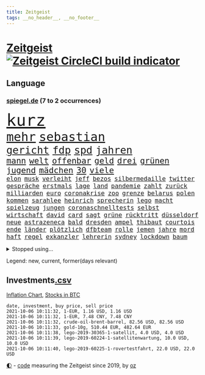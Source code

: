```yaml
---
title: Zeitgeist
tags: __no_header__, __no_footer__
---
```


# [Zeitgeist](https://oliz.io/zeitgeist/) [![Zeitgeist CircleCI build indicator](https://circleci.com/gh/ooz/zeitgeist.svg?style=shield)](https://circleci.com/gh/ooz/zeitgeist)

## Language

<h3><a href="https://www.spiegel.de" target="_blank">spiegel.de</a> (7 to 2 occurrences)</h3>
<p style="font-family:monospace">
<span style="font-size:32pt"><a href="news_links.html#kurz" class="current">kurz</a></span>
<br>
<span style="font-size:24pt"><a href="news_links.html#mehr" class="current">mehr</a></span>
<span style="font-size:24pt"><a href="news_links.html#sebastian" class="current">sebastian</a></span>
<br>
<span style="font-size:20pt"><a href="news_links.html#gericht" class="current">gericht</a></span>
<span style="font-size:20pt"><a href="news_links.html#fdp" class="current">fdp</a></span>
<span style="font-size:20pt"><a href="news_links.html#spd" class="current">spd</a></span>
<span style="font-size:20pt"><a href="news_links.html#jahren" class="current">jahren</a></span>
<br>
<span style="font-size:16pt"><a href="news_links.html#mann" class="current">mann</a></span>
<span style="font-size:16pt"><a href="news_links.html#welt" class="current">welt</a></span>
<span style="font-size:16pt"><a href="news_links.html#offenbar" class="current">offenbar</a></span>
<span style="font-size:16pt"><a href="news_links.html#geld" class="current">geld</a></span>
<span style="font-size:16pt"><a href="news_links.html#drei" class="current">drei</a></span>
<span style="font-size:16pt"><a href="news_links.html#grünen" class="current">grünen</a></span>
<span style="font-size:16pt"><a href="news_links.html#jugend" class="current">jugend</a></span>
<span style="font-size:16pt"><a href="news_links.html#mädchen" class="current">mädchen</a></span>
<span style="font-size:16pt"><a href="news_links.html#30" class="current">30</a></span>
<span style="font-size:16pt"><a href="news_links.html#viele" class="current">viele</a></span>
<br>
<span style="font-size:12pt"><a href="news_links.html#elon" class="current">elon</a></span>
<span style="font-size:12pt"><a href="news_links.html#musk" class="current">musk</a></span>
<span style="font-size:12pt"><a href="news_links.html#verleiht" class="new">verleiht</a></span>
<span style="font-size:12pt"><a href="news_links.html#jeff" class="current">jeff</a></span>
<span style="font-size:12pt"><a href="news_links.html#bezos" class="current">bezos</a></span>
<span style="font-size:12pt"><a href="news_links.html#silbermedaille" class="current">silbermedaille</a></span>
<span style="font-size:12pt"><a href="news_links.html#twitter" class="current">twitter</a></span>
<span style="font-size:12pt"><a href="news_links.html#gespräche" class="current">gespräche</a></span>
<span style="font-size:12pt"><a href="news_links.html#erstmals" class="current">erstmals</a></span>
<span style="font-size:12pt"><a href="news_links.html#lage" class="current">lage</a></span>
<span style="font-size:12pt"><a href="news_links.html#land" class="current">land</a></span>
<span style="font-size:12pt"><a href="news_links.html#pandemie" class="current">pandemie</a></span>
<span style="font-size:12pt"><a href="news_links.html#zahlt" class="current">zahlt</a></span>
<span style="font-size:12pt"><a href="news_links.html#zurück" class="current">zurück</a></span>
<span style="font-size:12pt"><a href="news_links.html#milliarden" class="current">milliarden</a></span>
<span style="font-size:12pt"><a href="news_links.html#euro" class="current">euro</a></span>
<span style="font-size:12pt"><a href="news_links.html#coronakrise" class="current">coronakrise</a></span>
<span style="font-size:12pt"><a href="news_links.html#zoo" class="current">zoo</a></span>
<span style="font-size:12pt"><a href="news_links.html#grenze" class="current">grenze</a></span>
<span style="font-size:12pt"><a href="news_links.html#belarus" class="current">belarus</a></span>
<span style="font-size:12pt"><a href="news_links.html#polen" class="current">polen</a></span>
<span style="font-size:12pt"><a href="news_links.html#kommen" class="current">kommen</a></span>
<span style="font-size:12pt"><a href="news_links.html#sarahlee" class="new">sarahlee</a></span>
<span style="font-size:12pt"><a href="news_links.html#heinrich" class="current">heinrich</a></span>
<span style="font-size:12pt"><a href="news_links.html#sprecherin" class="new">sprecherin</a></span>
<span style="font-size:12pt"><a href="news_links.html#lego" class="current">lego</a></span>
<span style="font-size:12pt"><a href="news_links.html#macht" class="current">macht</a></span>
<span style="font-size:12pt"><a href="news_links.html#spielzeug" class="new">spielzeug</a></span>
<span style="font-size:12pt"><a href="news_links.html#jungen" class="current">jungen</a></span>
<span style="font-size:12pt"><a href="news_links.html#coronaschnelltests" class="current">coronaschnelltests</a></span>
<span style="font-size:12pt"><a href="news_links.html#selbst" class="current">selbst</a></span>
<span style="font-size:12pt"><a href="news_links.html#wirtschaft" class="current">wirtschaft</a></span>
<span style="font-size:12pt"><a href="news_links.html#david" class="current">david</a></span>
<span style="font-size:12pt"><a href="news_links.html#card" class="new">card</a></span>
<span style="font-size:12pt"><a href="news_links.html#sagt" class="current">sagt</a></span>
<span style="font-size:12pt"><a href="news_links.html#grüne" class="current">grüne</a></span>
<span style="font-size:12pt"><a href="news_links.html#rücktritt" class="current">rücktritt</a></span>
<span style="font-size:12pt"><a href="news_links.html#düsseldorf" class="current">düsseldorf</a></span>
<span style="font-size:12pt"><a href="news_links.html#neue" class="current">neue</a></span>
<span style="font-size:12pt"><a href="news_links.html#astrazeneca" class="current">astrazeneca</a></span>
<span style="font-size:12pt"><a href="news_links.html#bald" class="current">bald</a></span>
<span style="font-size:12pt"><a href="news_links.html#dresden" class="current">dresden</a></span>
<span style="font-size:12pt"><a href="news_links.html#ampel" class="current">ampel</a></span>
<span style="font-size:12pt"><a href="news_links.html#thibaut" class="new">thibaut</a></span>
<span style="font-size:12pt"><a href="news_links.html#courtois" class="new">courtois</a></span>
<span style="font-size:12pt"><a href="news_links.html#ende" class="current">ende</a></span>
<span style="font-size:12pt"><a href="news_links.html#länder" class="current">länder</a></span>
<span style="font-size:12pt"><a href="news_links.html#plötzlich" class="current">plötzlich</a></span>
<span style="font-size:12pt"><a href="news_links.html#dfbteam" class="new">dfbteam</a></span>
<span style="font-size:12pt"><a href="news_links.html#rolle" class="current">rolle</a></span>
<span style="font-size:12pt"><a href="news_links.html#jemen" class="current">jemen</a></span>
<span style="font-size:12pt"><a href="news_links.html#jahre" class="current">jahre</a></span>
<span style="font-size:12pt"><a href="news_links.html#mord" class="current">mord</a></span>
<span style="font-size:12pt"><a href="news_links.html#haft" class="current">haft</a></span>
<span style="font-size:12pt"><a href="news_links.html#regel" class="current">regel</a></span>
<span style="font-size:12pt"><a href="news_links.html#exkanzler" class="new">exkanzler</a></span>
<span style="font-size:12pt"><a href="news_links.html#lehrerin" class="current">lehrerin</a></span>
<span style="font-size:12pt"><a href="news_links.html#sydney" class="current">sydney</a></span>
<span style="font-size:12pt"><a href="news_links.html#lockdown" class="current">lockdown</a></span>
<span style="font-size:12pt"><a href="news_links.html#baum" class="current">baum</a></span>
</p>
<details>
<summary>Stopped using...</summary>
<p class="former" style="font-size:12pt">
angeordnet(355) vorbild(355) becker(354) funktionieren(354) jedes(354) manöver(354) spuren(354) treffer(354) verschaffen(354) geburtstag(353) geduld(353) helden(353) hinterlassen(353) laden(353) aufgeben(352) beantragen(352) blicken(352) dauer(352) eindruck(352) flaschen(352) infizierte(352) jünger(352) verbraucherschützer(352) verstorbenen(352) wiederwahl(352) bewertet(351) drehen(351) gewerkschaft(351) hotspots(351) konflikt(351) landesregierung(351) nationalmannschaft(351) positiven(351) rest(351) vereinten(351) weitet(351) wettbewerb(351) abgesagt(350) beispielen(350) christopher(350) coronawarnapp(350) extreme(350) gefangen(350) infizierten(350) kraftvoll(350) lustig(350) position(350) studentin(350) unentschieden(350) website(350) zensur(350) ausbreitung(349) coronawelle(349) entlassung(349) leeren(349) lohnt(349) osnabrück(349) ruhen(349) talent(349) usbürger(349) äußerungen(349) 2018(348) abenteuer(348) ansichten(348) armenien(348) bmw(348) boeing(348) kino(348) putsch(348) quartal(348) regisseur(348) richterin(348) suspendiert(348) trennte(348) andrea(347) autor(347) besetzt(347) esken(347) innenstadt(347) jüngste(347) main(347) saskia(347) spanier(347) starken(347) telekom(347) untersuchungen(347) verwirrung(347) verzögert(347) virologe(347) weise(347) weiten(347) wirtschaftsminister(347) wütet(347) überlebenden(347) achtelfinale(346) hinweisen(346) informieren(346) niederländische(346) schlechter(346) schnelltests(346) seltenen(346) verdachts(346) versteckt(346) ausnahmezustand(345) bildungsministerin(345) branchen(345) drohungen(345) erlassen(345) geglückt(345) jackson(345) korrigiert(345) rettungskräfte(345) russell(345) uiguren(345) usschauspieler(345) angesteckt(344) beteiligten(344) gebraucht(344) massenhaft(344) radikal(344) raten(344) san(344) sogenannte(344) sportdirektor(344) tötung(344) veranstalter(344) vermuten(344) vertrauen(344) vorantreiben(344) vorstellung(344) absolut(343) badenwürttembergs(343) coach(343) handball(343) hunderten(343) libyen(343) nutzten(343) offensive(343) rock(343) schwanger(343) schülern(343) stuttgarter(343) unrecht(343) update(343) 71(342) benennt(342) bitcoin(342) gastbeitrag(342) reiste(342) restaurant(342) symbol(342) vergangene(342) wirecardskandal(342) ansprache(341) basketball(341) betrugs(341) charlie(341) elektrische(341) gefechte(341) halben(341) kampagne(341) kindesmissbrauch(341) regen(341) stil(341) verhängen(341) wende(341) zerstörung(341) anlagen(340) appell(340) bundesstaat(340) drastische(340) erkrankt(340) on(340) schwierigkeiten(340) verlauf(340) wirtschaftsministerium(340) anlass(339) beliebter(339) gehalten(339) hans(339) mitternacht(339) nutzt(339) verbreitung(339) viertelfinale(339) arbeitslosigkeit(338) diego(338) durchgesetzt(338) entsprechend(338) grün(338) nahen(338) patrick(338) schulze(338) verkehrsunfall(338) wirken(338) aufnahme(337) ausgeschieden(337) auskunft(337) bill(337) eindämmen(337) gefragt(337) grünenchef(337) hielten(337) kürzlich(337) neuwagen(337) stanley(337) claudia(336) durchsuchungen(336) filme(336) gespalten(336) hochzeit(336) ii(336) 45(335) armenische(335) aufgegeben(335) bildungsforscher(335) erkenntnisse(335) mutmaßlichem(335) risiken(335) schuss(335) verbessern(335) übernahme(335) genauso(334) indem(334) schlicht(334) unwetter(334) arabische(333) bat(333) indonesien(333) kluge(333) milliardenhilfen(333) model(333) usdollar(333) verfolgt(333) bezahlung(332) einheitliche(332) einnahmen(332) exporte(332) hinweg(332) verschwörung(332) verwandelt(332) vorsprung(332) 81(331) begriff(331) kooperation(331) erregt(330) geschäftsführer(330) kanzlerkandidatur(330) nationalen(330) unabhängig(330) vorbereiten(330) vorgaben(330) zurückgegangen(330) artikel(329) duisburg(329) frisch(329) tennisprofi(329) dir(328) fortschritte(328) müsste(328) weltrekord(328) ökonomen(328) drahtzieher(327) ereignisse(327) mama(327) panik(327) prince(327) stieß(327) bremsen(326) coronazeit(326) marco(326) arztpraxen(325) digital(325) kontaktbeschränkungen(325) liefen(325) monats(325) verklagen(325) zukünftig(325) alba(324) angekündigten(324) autobranche(324) brandstiftung(324) bushido(324) gelingen(324) hadert(324) inhalte(324) königin(324) rasen(324) steffen(324) bestand(323) fehlten(323) ute(323) abgewiesen(322) leider(322) varianten(322) angehen(321) vermissen(321) zuspruch(321) karten(320) kassel(320) sinkende(320) entscheidet(319) schneider(319) umgebung(319) verheerend(319) anlauf(318) ausrüstung(318) bundes(318) produziert(318) abgerissen(317) antrag(317) gefühl(317) nasa(317) niederländischen(317) riesig(317) bewältigen(316) erstattet(316) retter(316) zugenommen(316) boomen(315) verbrennungsmotor(315) vergangen(315) rot(314) senioren(313) justizministerin(311) 91(310) wiedergewählt(310) haustür(309) herausforderung(309) weitermachen(309) halbiert(308) schock(308) verpflichten(305) beschlagnahmten(304) kleinkind(304) kontert(304) königshaus(304) go(303) konzert(303) geschah(302) jill(302) reifen(302) staatsoberhaupt(302) statue(301) strategisch(301) coronajahr(300) emotionale(300) entspannt(299) premiers(299) dieb(298) nächstes(298) voraussichtlich(298) drückt(297) unrealistisch(297) grüner(296) farbe(295) susanne(295) italienischer(294) mietendeckel(293) vorlegen(293) abschluss(292) gesichter(292) bonn(291) versicherer(291) bundespräsidenten(290) ertrank(289) quadratmeter(289) dominik(288) fremden(288) bist(287) transparenz(286) psychischen(285) rache(285) erleichtern(284) trugen(284) schwimmen(283) möglichkeit(282) vereins(282) stabil(281) titelkampf(281) versammelt(281) bunt(280) unfällen(280) heimatstadt(279) knüpft(278) trikots(277) aufstehen(276) dreyer(276) formen(276) malu(276) badenwürttembergischen(273) flogen(272) solches(272) hassan(271) 150000(270) bewusstsein(269) berühmtes(268) erneuerbare(268) genaue(268) unternehmerin(268) impfdosis(267) abhilfe(266) bronze(266) vorbehalte(263) naomi(262) malaysia(261) trocken(261) fisch(256) variante(256) schulabschluss(254) umbau(252) riskanten(251) niederländer(250) rasche(250) denkmal(248) außergewöhnlich(247) perseverance(247) burg(245) westliche(242) medizinischen(241) polizeibeamte(241) 95(240) heikel(240) öffnet(235) entsprechenden(232) blaue(231) coronaimpfkampagne(231) hennigwellsow(231) ungemütlich(231) flächendeckend(230) nachbarland(230) unterschriften(230) schuljahr(229) pablo(227) afrikanische(225) gewisse(225) lenkt(225) fahrten(224) vormarsch(224) härtesten(223) silber(221) oscar(220) motiven(219) militärputsch(217) bein(214) etappe(214) neuss(212) datenschützer(211) verlusten(211) autobahnen(210) luxus(210) indiens(209) 53jähriger(207) direkten(207) carlos(206) zusammenbruch(206) 4000(205) schätzungen(203) 29jähriger(202) großbrand(200) hilferuf(200) echter(198) marsrover(198) stefanos(197) tsitsipas(197) gegnerin(196) kanye(196) abbruch(195) tvstar(195) linkenchefin(194) rum(194) holten(193) teenagerin(193) konservative(192) inzidenzen(190) usbehörde(188) lockte(185) interessante(184) ölkonzern(183) lahm(181) einfangen(180) lucaapp(180) übersetzen(180) erlaubnis(179) realistisch(179) schenkt(178) vergiftete(177) dementieren(175) lacht(175) affen(173) arbeitszeit(173) angespült(172) lobbycontrol(172) bedankte(171) bundestrainers(170) fahrlässig(170) leichtathleten(169) bundesstaaten(168) paralympics(168) zahlungsmittel(167) drüber(166) koepfer(166) weckte(165) asyl(164) passende(164) beleidigte(163) wunde(163) zunehmen(163) kanadischen(162) ken(162) nordmazedonien(161) celsius(160) redbullpilot(160) satellitenbilder(160) neuerdings(159) spannende(158) idol(157) kühl(157) spürt(157) weltgrößten(157) ostbeauftragter(156) pcrtests(156) wanderwitz(156) 350(155) erdoğans(155) landesverband(155) standorten(155) westlichen(155) kommender(154) cloud(153) packenden(153) tabu(153) abzuwenden(150) heldin(150) pomp(150) überholmanöver(149) dörfern(148) statistik(148) umwelthilfe(148) zunichte(148) bouffier(147) kabel(147) konkurrent(146) spekulation(145) traumatischen(145) knappe(144) nötigen(144) eingedämmt(143) erlässt(143) petersburg(143) sankt(143) untergang(143) verstappens(143) ähnlichen(143) vergewaltiger(142) erstem(141) jüngst(141) label(140) grünenkanzlerkandidatin(139) hochrangige(138) protestaktionen(138) schwimmerin(138) bereite(137) entweder(137) mikrochips(135) 1946(134) 2045(134) halbzeit(134) bafög(133) güterzug(133) ziemiak(133) zweijähriges(133) jahrelanger(132) todesfall(132) empathie(131) krieges(131) potsdamer(131) schwerste(131) badewanne(130) bnd(130) beworfen(129) lohnniveau(129) ausgelassen(128) einzelfall(128) produkt(128) beispiellose(125) umgekommen(125) ungerecht(125) wartete(125) gefechten(124) arbeitsmarkt(123) bretagne(123) hiphop(123) konflikten(123) sächsische(123) vorreiter(122) chronologie(121) ökosystem(121) 41jährige(120) lahmzulegen(120) neunjähriger(120) schönheit(120) gefälscht(118) jemanden(118) schwule(118) ermahnt(117) lernrückstände(117) befugnisse(116) deutschkolumne(116) plakat(116) sahen(116) einsätze(115) herzog(114) tarifkonflikt(114) ashley(113) geschlampt(113) heizkosten(113) schnäppchen(113) überzahl(113) kulturtipps(112) stärkeren(112) ticket(112) boy(111) eingestürzt(111) karim(111) wiederbeleben(110) lago(109) maggiore(109) müll(109) stärkere(109) argument(108) bauernhof(108) finger(108) jüdisches(108) riesiger(108) zwischenlandung(108) auszuschließen(107) erweitern(107) jamie(107) benzinpreise(106) brett(106) elektro(106) erzielen(106) verendeten(106) vermieten(106) zehntausend(106) familienministerium(105) gesprungen(105) wmführung(105) balkan(104) geflüchteter(104) osaka(104) vertrauter(104) 1998(103) berge(103) 220(102) hakt(102) revolutionieren(102) benzinpreis(101) kerber(101) lokal(101) konzepte(100) klaut(99) kulturelle(99) machtdemonstration(99) shell(99) wettbewerbshüter(99) 218(98) getreten(98) lara(98) otte(98) perry(98) rohstoffe(98) steuervergehen(98) 27jährige(97) angelique(97) dallas(97) streiken(97) warb(97) arena(96) sechzigerjahre(96) wenigsten(96) bundestagskandidaten(95) kopfschmerzen(95) lee(95) stehe(95) delta(94) längerer(94) sicherheitsrat(94) trailer(93) ölteppich(93) alliierten(92) ernstfall(92) rechtsradikalen(92) verkraften(92) verspätet(91) weltbevölkerung(91) bronzemedaille(90) hintertür(90) ignorierte(90) may(90) schuster(90) untereinander(90) anzahl(89) auftaktsieg(89) bucht(89) fußballnationalspieler(89) geschlossenheit(89) gosens(89) korsika(89) steueroasen(89) abgeordnetengesetz(88) einfallstor(88) hunderttausenden(88) peters(88) rohrbach(88) tool(88) veränderung(88) zerstörte(88) 1962(87) 350000(87) alzheimer(87) andernfalls(87) beispiele(87) defekter(87) ewigkeit(87) haupttäter(87) huthirebellen(87) smarte(87) adrian(86) aufhört(86) hessische(86) kleinbus(86) krankheiten(86) lkwanhänger(86) schlächter(86) ardern(85) erhöhtes(85) fitnesstrainer(85) handlanger(85) mach(85) misshandlung(85) naht(85) plage(85) prophezeit(85) stabilisieren(85) übergewicht(85) cloppenburg(84) dänischer(84) großstädter(84) halbleitermangel(84) ramos(84) rängen(84) strikt(84) ungeklärten(84) zitierte(84) besseres(83) briefwechsel(83) dauerhafte(83) ertrinkt(83) fluchen(83) unterdrücken(83) zensieren(83) ansprechen(82) gerüchten(82) bürgerkriegsland(81) ronja(81) teufel(81) überwindung(81) altenberger(80) aufgegangen(80) dokumentierte(80) erdgeschoss(80) floridas(80) pizza(80) bolsonaros(79) kalifornischen(79) machtlos(79) verbünden(79) zwingen(79) 88(78) angesehen(78) autobahnbrücke(78) bedfordstrohm(78) ebrahim(78) ekdratsvorsitzende(78) fahrerwertung(78) logo(78) raisi(78) tendenz(78) ungeklärter(78) abwechslung(77) atomgespräche(77) denis(77) emirate(77) hedgefonds(77) schulstrategie(77) wale(77) warnungen(77) abgerufen(76) bay(76) datenschützern(76) kratzt(76) ladenöffnungen(76) religion(76) tampa(76) usmarine(76) verbrannte(76) betreuer(75) hindukusch(75) kilogramm(75) maskengeschäfte(75) meryl(75) streep(75) beschuldigen(74) justizstreit(74) sammler(74) 500000(73) autoren(73) eingezogen(73) erfolglosen(73) abgeordneter(72) befristungen(72) erobert(72) haie(72) riskante(72) umweltverbände(72) zeitfahren(72) batterien(71) besorgniserregend(71) niedrigzinspolitik(71) verbesserungen(71) versteck(71) wesentliche(71) wohnungsbrand(71) anonymer(70) aufzubauen(70) dfbnationalspieler(70) drogenbanden(70) freudentränen(70) ivan(70) oranje(70) sklaverei(70) thw(70) tierleid(70) verteidigungsministeriums(70) vormundschaft(70) bayaz(69) danyal(69) gerichtlich(69) montreal(69) roter(69) tragisches(69) gegenwart(68) rechtskurs(68) verbesserung(68) verlassenen(68) debütant(67) fachleuten(67) nachbarin(67) schildern(67) spielerin(67) wehe(67) mob(66) monarchie(66) nürnberger(66) stränden(66) überflutete(66) flüchtlingsunterkunft(65) frauenhasser(65) jamal(65) musiala(65) polo(65) primož(65) roglič(65) straßenrand(65) dauerte(64) ergriff(64) kleinkinder(64) sechsjährige(64) blasio(63) linkenfraktionschef(63) saugt(63) schottischen(63) schreiend(63) sciencefiction(63) bezweifelt(62) malta(62) nevada(62) untersagen(62) vorfreude(62) entlastungen(61) lukaku(61) olympiateilnahme(61) primoz(61) putschversuch(61) roglic(61) romelu(61) swing(61) vorkrisenniveau(61) wetterkatastrophen(61) abgebaut(60) akku(60) elften(60) spende(60) südstaatenfeldherr(60) südstaatengenerals(60) vereinigte(60) brasilianischen(59) coco(59) dominieren(59) doppelerfolg(59) ebbe(59) gauff(59) gremium(59) militärmaschine(59) rumäniens(59) versehen(59) got(58) metall(58) nähert(58) verweigerer(58) ashleigh(57) australierin(57) barty(57) berechnen(57) designierte(57) fossilen(57) frauenrechtlerinnen(57) haushalten(57) hochwasserkatastrophe(57) holocaustüberlebende(57) sichtbar(57) weltranglistenerste(57) belastend(56) fühlte(56) gemeinwohl(56) kolumbianischen(56) ngos(56) scannen(56) zentraler(56) 31jährige(55) 380(55) erkrankungen(55) etappen(55) fachen(55) funktionär(55) grömitz(55) saarlouis(55) schweinswal(55) standesgemäß(55) ubahnstationen(55) bedeutenden(54) charlottesville(54) gebauten(54) impfraten(54) justizreform(54) vorgeschlagen(54) lebten(53) meiste(53) spitzte(53) statements(53) zynische(53) hochwasser(52) oppenheimer(52) träumten(52) verstörenden(52) aufwendig(51) erfolglos(51) mdr(51) niederländischer(51) spike(51) whistleblower(51) zugesprochen(51) eingegriffen(50) erzieherinnen(50) eröffnungsspiel(50) gesund(50) nso(50) nützt(50) pegasus(50) schutt(50) winterspiele(50) überholte(50) coronashutdown(49) dienstagmorgen(49) getroffenen(49) ioc(49) prominent(49) sigrid(49) sturzbäche(49) errungen(48) fluten(48) marken(48) schleusen(48) staatliches(48) unionsparteien(48) urlaubstage(48) y(48) bergner(47) erkennbar(47) ettlingen(47) geschlossene(47) handgreiflich(47) kisten(47) klassischer(47) rap(47) unsichtbar(47) vorausgesagt(47) zweifacher(47) beliebte(46) eindhoven(46) elektroautohersteller(46) götze(46) schmerzmittel(46) tieres(46) vertreibung(46) halbleiter(45) laufe(45) ostseebad(45) überwachungssoftware(45) ahr(44) lasso(44) mobiles(44) must(44) paralympicssieger(44) rehm(44) rennstrecke(44) ted(44) wahlkampfs(44) wechselte(44) überwältigt(44) afghanischer(43) gekürzt(43) holiday(43) labore(43) liebeserklärung(43) nachhaltiger(43) paulo(43) são(43) with(43) aufzeichnung(42) cathy(42) ethnischen(42) influencerinnen(42) information(42) schleichwerbung(42) 13000(41) delegation(41) einlegen(41) landeskriminalamt(41) versäumt(41) badenbaden(40) happier(40) impfstatus(40) konzertfilm(40) modul(40) norddeutschland(40) sichtlich(40) than(40) triathlon(40) dune(39) kanutin(39) krisenmanagement(39) sinzig(39) steinen(39) umkämpften(39) zuwendung(39) aktionskünstler(38) bestimmtes(38) inferno(38) leistungen(38) todesangst(38) verstoßes(38) weltstars(38) einschüchterung(37) industriebetriebe(37) landrat(37) norweger(37) verbänden(37) verhassten(37) wiege(37) abzugeben(36) aufsteigen(36) fußgänger(36) führer(36) gesellschaftlicher(36) kostenloser(36) moster(36) südfrankreich(36) athletin(35) covid19verlauf(35) kosmonauten(35) wiedereröffnet(35) connor(34) demokratiebewegung(34) marathon(34) schinden(34) besatzung(33) feuerwehrleuten(33) funktion(33) jäh(33) längste(33) streitereien(33) zivilschutzminister(33) aufträge(32) gaal(32) lynchmord(32) querdenkerdemo(32) recklinghausen(32) drauf(31) pföhler(31) schleu(31) weitspringer(31) überträgt(31) alpaka(30) anhaltenden(30) billigen(30) cdulandrat(30) ertranken(30) geronimo(30) investments(30) linksextremistin(30) münzen(30) nationalkonservative(30) querdenkerdemonstration(30) regiestar(30) rindertuberkulose(30) rundfunkgesetz(30) säuglings(30) vergisst(30) wolfratshausen(30) abflug(29) brasília(29) schrank(29) whatsappnachrichten(29) 1961(28) ansage(28) fatale(28) hessens(28) hochrisikogebiete(28) härteste(28) mediengesetz(28) moderner(28) moratorium(28) saudiarabischen(28) uniform(28) bahnstreik(27) ergeht(27) feinstaub(27) fucking(27) gärtnern(27) kirchenoberhaupt(27) rover(27) schürt(27) sonntagsfrage(27) trio(27) vergiftung(27) verließen(27) vorwurfs(27) aufforderung(26) ligaspiel(26) vermietet(26) verwüstete(26) wirtschaftskrise(26) arbeitsalltag(25) experimente(25) ghani(25) konstruktion(25) lokführerstreiks(25) paket(25) tarantino(25) ashraf(24) ausscheiden(24) elena(24) häfen(24) klassenquarantäne(24) leidwesen(24) standorte(24) tierheime(24) usfirma(24) watch(24) einspruch(23) herrschern(23) reuter(23) verbrachte(23) bezug(22) entgingen(22) geleit(22) gewohnt(22) groko(22) privathaushalten(22) bekomme(21) grace(21) hubschrauberabsturz(21) nordseeküste(21) fußballbundes(20) klärt(20) midyatli(20) schützten(20) t(20) banksykunstwerk(19) entgegenkommen(19) supercup(19) wahlkampfauftritt(19) warteschleife(19) werken(19) deutschdeutsche(18) handydaten(18) teilung(18) uskardinal(18) verletzungsbedingt(18) 1944(17) biker(17) evakuierte(17) freundinnen(17) haltern(17) muhammad(17) nizza(17) paralympischen(17) ramstein(17) vuelta(17) druckt(16) erfahrener(16) exminister(16) grünenfraktionschefin(16) kritischen(16) randerscheinung(16) windschutzscheibe(16) angerufen(15) award(15) barents(15) regalen(15) tierische(15) verbauen(15) verfallen(15) agiert(14) events(14) gebissen(14) hochfahren(14) hurrikan(14) pflanze(14) uneingeschränkt(14) zentralasien(14) atombombe(13) bonner(13) dreijährige(13) ernüchterung(13) johann(13) klopp(13) mithalten(13) treu(13) alpine(12) baus(12) flugzeugträgers(12) geführten(12) gene(12) jerome(12) länderspiele(12) neuesten(12) 28jahreshoch(11) beschimpfen(11) cduwirtschaftsrat(11) d'or(11) fünfmal(11) klärung(11) langsame(11) verordnung(11)
</p>
</details>
<p>Legend: <span class="new">new</span>, <span class="current">current</span>, <span class="former">former(days relevant)</span></p>

## Investments[.csv](investments.csv)

[Inflation Chart](https://inflationchart.com),
[Stocks in BTC](https://stonksinbtc.xyz/)

```
date, investment, buy price, sell price
2021-10-06 10:11:32, 1-EUR, 1.16 USD, 1.16 USD
2021-10-06 10:11:32, 1-EUR, 7.48 CNY, 7.48 CNY
2021-10-06 10:11:32, crude-oil-brent-barrel, 82.56 USD, 82.56 USD
2021-10-06 10:11:33, gold-10g, 510.44 EUR, 482.64 EUR
2021-10-06 10:11:38, lego-2019-30365-1-satellit, 4.0 USD, 4.0 USD
2021-10-06 10:11:39, lego-2019-60224-1-satellitenwartung, 10.0 USD, 10.0 USD
2021-10-06 10:11:40, lego-2019-60225-1-rovertestfahrt, 22.0 USD, 22.0 USD
```

<footer>
<a href="javascript:toggleTheme()" class="nav">🌓</a>
- <a href="https://github.com/ooz/zeitgeist">code</a> measuring the Zeitgeist since 2019, by <a href="https://oliz.io">oz</a>
</footer>

